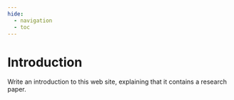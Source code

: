 ```yaml
---
hide:
  - navigation
  - toc
---
```


# Introduction

Write an introduction to this web site, explaining that it contains a research
paper.
